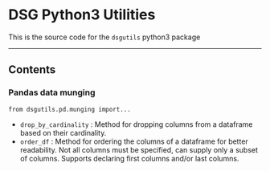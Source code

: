 # **DSG Python3 Utilities**

This is the source code for the `dsgutils` python3 package

----------

## **Contents**

### Pandas data munging
`from dsgutils.pd.munging import...`

- `drop_by_cardinality` : Method for dropping columns from a dataframe based on their cardinality.
- `order_df` : Method for ordering the columns of a dataframe for better readability. Not all columns must be specified, can supply only a subset of columns. Supports declaring first columns and/or last columns.